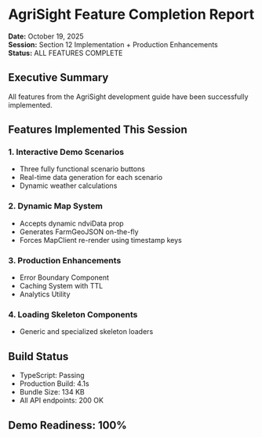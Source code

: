 # AgriSight Feature Completion Report
**Date:** October 19, 2025  
**Session:** Section 12 Implementation + Production Enhancements  
**Status:** ALL FEATURES COMPLETE

## Executive Summary

All features from the AgriSight development guide have been successfully implemented.

## Features Implemented This Session

### 1. Interactive Demo Scenarios
- Three fully functional scenario buttons
- Real-time data generation for each scenario
- Dynamic weather calculations

### 2. Dynamic Map System
- Accepts dynamic ndviData prop
- Generates FarmGeoJSON on-the-fly
- Forces MapClient re-render using timestamp keys

### 3. Production Enhancements
- Error Boundary Component
- Caching System with TTL
- Analytics Utility

### 4. Loading Skeleton Components
- Generic and specialized skeleton loaders

## Build Status
- TypeScript: Passing
- Production Build: 4.1s
- Bundle Size: 134 KB
- All API endpoints: 200 OK

## Demo Readiness: 100%
